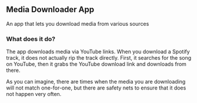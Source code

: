 ## Media Downloader App

An app that lets you download media from various sources

### What does it do?

The app downloads media via YouTube links. When you download a Spotify track, it does not actually rip the track directly. First, it searches for the song on YouTube, then it grabs the YouTube download link and downloads from there. 

As you can imagine, there are times when the media you are downloading will not match one-for-one, but there are safety nets to ensure that it does not happen very often.
